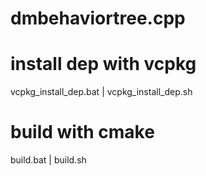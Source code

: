 # dmbehaviortree.cpp

# install dep with vcpkg

vcpkg_install_dep.bat | vcpkg_install_dep.sh

# build with cmake

build.bat | build.sh

# 